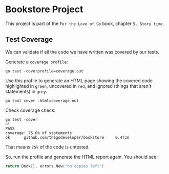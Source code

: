 # Bookstore Project

This project is part of the `For the Love of Go` book, chapter `5. Story time`.

## Test Coverage

We can validate if all the code we have written was covered by our tests.

Generate a `coverage profile`:

```commandline
go test -coverprofile=coverage.out
```

Use this profile to generate an HTML page showing the covered code highlighted in `green`, uncovered in `red`, and ignored (things that aren't statements) in `grey`.

```commandline
go tool cover -html=coverage.out
```

Check coverage check:

```commandline
go test -cover                                                                           ─╯
PASS
coverage: 75.0% of statements
ok      github.com/thegodeveloper/bookstore     0.473s
```

That means `75%` of the code is untested.

So, run the profile and generate the HTML report again. You should see:

```go
return Book{}, errors.New("no copies left")
```
